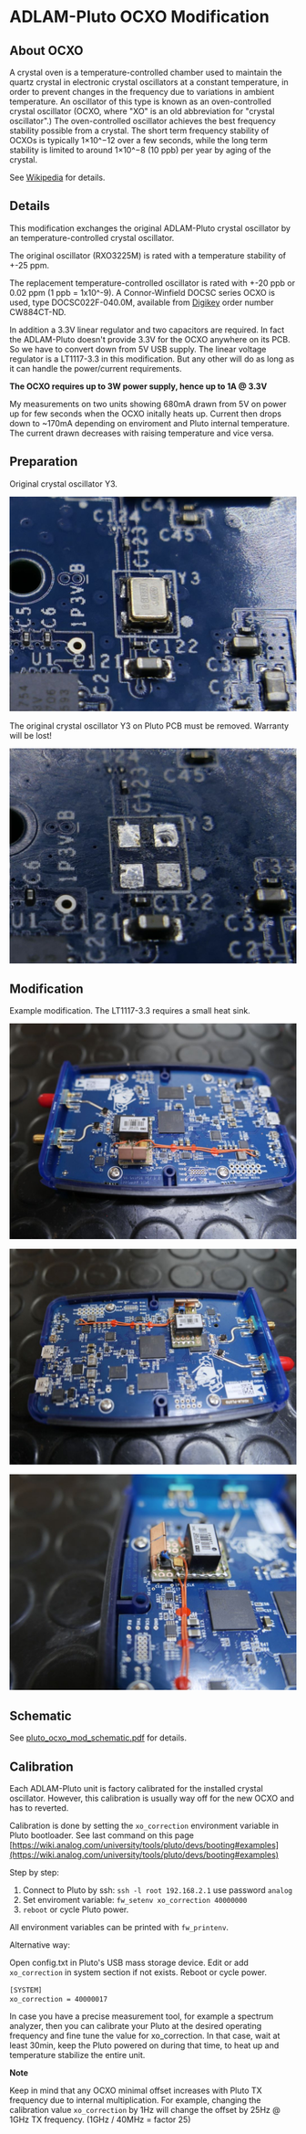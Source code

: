 # ADLAM-Pluto OCXO Modification

## About OCXO

A crystal oven is a temperature-controlled chamber used to maintain the quartz crystal in electronic crystal oscillators at a constant temperature,
in order to prevent changes in the frequency due to variations in ambient temperature.
An oscillator of this type is known as an oven-controlled crystal oscillator (OCXO, where "XO" is an old abbreviation for "crystal oscillator".)
The oven-controlled oscillator achieves the best frequency stability possible from a crystal. The short term frequency stability of OCXOs is typically
1×10^−12 over a few seconds, while the long term stability is limited to around 1×10^−8 (10 ppb) per year by aging of the crystal.

See [Wikipedia](https://en.wikipedia.org/wiki/Crystal_oven) for details.

## Details

This modification exchanges the original ADLAM-Pluto crystal oscillator by an temperature-controlled crystal oscillator.

The original oscillator (RXO3225M) is rated with a temperature stability of +-25 ppm.

The replacement temperature-controlled oscillator is rated with +-20 ppb or 0.02 ppm (1 ppb = 1x10^-9).
A Connor-Winfield DOCSC series OCXO is used, type DOCSC022F-040.0M, available from
[Digikey](https://www.digikey.de/product-detail/de/connor-winfield/DOCSC022F-040-0M/CW884CT-ND/5399028) order number CW884CT-ND.

In addition a 3.3V linear regulator and two capacitors are required. In fact the ADLAM-Pluto doesn't provide 3.3V for the OCXO anywhere on its PCB.
So we have to convert down from 5V USB supply. The linear voltage regulator is a LT1117-3.3 in this modification. But any other will do as long as
it can handle the power/current requirements.

__The OCXO requires up to 3W power supply, hence up to 1A @ 3.3V__

My measurements on two units showing 680mA drawn from 5V on power up for few seconds when the OCXO initally heats up. Current then drops down to
~170mA depending on enviroment and Pluto internal temperature. The current drawn decreases with raising temperature and vice versa.

## Preparation

Original crystal oscillator Y3.

![Y3 soldered](Y3_soldered.jpg)

The original crystal oscillator Y3 on Pluto PCB must be removed. Warranty will be lost!

![Y3 removed](Y3_removed.jpg)

## Modification

Example modification. The LT1117-3.3 requires a small heat sink.

![Image 1](L1000089.JPG)

![Image 2](L1000090.JPG)

![Image 3](L1000092.JPG)

## Schematic

See [pluto_ocxo_mod_schematic.pdf](pluto_ocxo_mod_schematic.pdf) for details.

## Calibration

Each ADLAM-Pluto unit is factory calibrated for the installed crystal oscillator. However, this calibration is usually way off for the new OCXO and
has to reverted.

Calibration is done by setting the `xo_correction` environment variable in Pluto bootloader. See last command on this page
[https://wiki.analog.com/university/tools/pluto/devs/booting#examples](https://wiki.analog.com/university/tools/pluto/devs/booting#examples)

Step by step:

1. Connect to Pluto by ssh: `ssh -l root 192.168.2.1` use password `analog`
2. Set enviroment variable: `fw_setenv xo_correction 40000000`
3. `reboot` or cycle Pluto power. 

All environment variables can be printed with `fw_printenv`.

Alternative way:

Open config.txt in Pluto's USB mass storage device. Edit or add `xo_correction` in system section if not exists. Reboot or cycle power.

```
[SYSTEM]
xo_correction = 40000017
```

In case you have a precise measurement tool, for example a spectrum analyzer, then you can calibrate your Pluto at the desired operating
frequency and fine tune the value for xo_correction. In that case, wait at least 30min, keep the Pluto powered on during that time, to heat up
and temperature stabilize the entire unit.

__Note__

Keep in mind that any OCXO minimal offset increases with Pluto TX frequency due to internal multiplication.
For example, changing the calibration value `xo_correction` by 1Hz will change the offset by 25Hz @ 1GHz TX frequency. (1GHz / 40MHz = factor 25)
